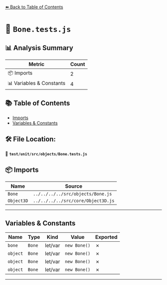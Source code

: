 [⬅️ Back to Table of Contents](../../../../index.md)

# 📄 `Bone.tests.js`

## 📊 Analysis Summary

| Metric | Count |
|--------|-------|
| 📦 Imports | 2 |
| 📊 Variables & Constants | 4 |

## 📚 Table of Contents

- [Imports](#imports)
- [Variables & Constants](#variables-constants)

## 🛠️ File Location:
📂 **`test/unit/src/objects/Bone.tests.js`**

## 📦 Imports

| Name | Source |
|------|--------|
| `Bone` | `../../../../src/objects/Bone.js` |
| `Object3D` | `../../../../src/core/Object3D.js` |


---

## Variables & Constants

| Name | Type | Kind | Value | Exported |
|------|------|------|-------|----------|
| `bone` | `Bone` | let/var | `new Bone()` | ✗ |
| `object` | `Bone` | let/var | `new Bone()` | ✗ |
| `object` | `Bone` | let/var | `new Bone()` | ✗ |
| `object` | `Bone` | let/var | `new Bone()` | ✗ |


---